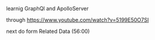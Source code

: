 learnig GraphQl and ApolloServer

through https://www.youtube.com/watch?v=5199E50O7SI

next do form Related Data (56:00)
